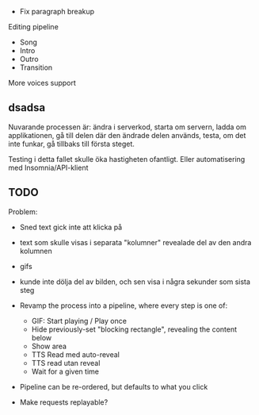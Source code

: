 -   Fix paragraph breakup

Editing pipeline

-   Song
-   Intro
-   Outro
-   Transition

More voices support

## dsadsa

Nuvarande processen är:
ändra i serverkod,
starta om servern,
ladda om applikationen,
gå till delen där den ändrade delen används,
testa,
om det inte funkar, gå tillbaks till första steget.

Testing i detta fallet skulle öka hastigheten ofantligt.
Eller automatisering med Insomnia/API-klient

## TODO

Problem:

-   Sned text gick inte att klicka på
-   text som skulle visas i separata "kolumner" revealade del av den andra kolumnen
-   gifs
-   kunde inte dölja del av bilden, och sen visa i några sekunder som sista steg

-   Revamp the process into a pipeline, where every step is one of:

    -   GIF: Start playing / Play once
    -   Hide previously-set "blocking rectangle", revealing the content below
    -   Show area
    -   TTS Read med auto-reveal
    -   TTS read utan reveal
    -   Wait for a given time

-   Pipeline can be re-ordered, but defaults to what you click

-   Make requests replayable?
